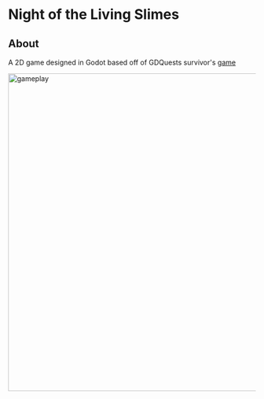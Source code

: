 # Night of the Living Slimes
## About
A 2D game designed in Godot based off of GDQuests survivor's [game](www.youtube.com/watch?v=GwCiGixlqiU)

<img width="903" height="646" alt="gameplay" src="https://github.com/user-attachments/assets/a12f28c0-b1b0-4732-835c-9cb1176104e6" />



